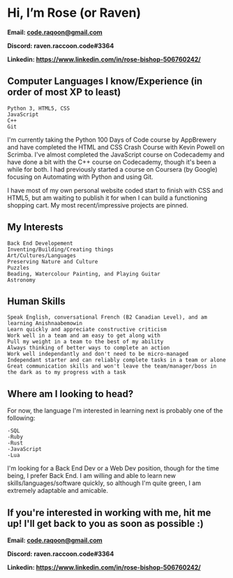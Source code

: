 # Hi, I’m Rose (or Raven)

**Email: code.raqoon@gmail.com**

**Discord: raven.raccoon.code#3364**

**Linkedin: https://www.linkedin.com/in/rose-bishop-506760242/**

## Computer Languages I know/Experience (in order of most XP to least)
```
Python 3, HTML5, CSS
JavaScript
C++
Git
```
I'm currently taking the Python 100 Days of Code course by AppBrewery and have completed the HTML and CSS Crash Course with Kevin Powell on Scrimba. I've almost completed the JavaScript course on Codecademy and have done a bit with the C++ course on Codecademy, though it's been a while for both. I had previously started a course on Coursera (by Google) focusing on Automating with Python and using Git. 

I have most of my own personal website coded start to finish with CSS and HTML5, but am waiting to publish it for when I can build a functioning shopping cart. My most recent/impressive projects are pinned.

## My Interests
```
Back End Developement
Inventing/Building/Creating things
Art/Cultures/Languages
Preserving Nature and Culture
Puzzles
Beading, Watercolour Painting, and Playing Guitar
Astronomy
```

## Human Skills
```
Speak English, conversational French (B2 Canadian Level), and am learning Anishnaabemowin
Learn quickly and appreciate constructive criticism
Work well in a team and am easy to get along with
Pull my weight in a team to the best of my ability
Always thinking of better ways to complete an action
Work well independantly and don't need to be micro-managed
Independant starter and can reliably complete tasks in a team or alone 
Great communication skills and won't leave the team/manager/boss in the dark as to my progress with a task
```

## Where am I looking to head?

For now, the language I'm interested in learning next is probably one of the following:
```
-SQL
-Ruby
-Rust
-JavaScript
-Lua
```
I'm looking for a Back End Dev or a Web Dev position, though for the time being, I prefer Back End. I am willing and able to learn new skills/languages/software quickly, so although I'm quite green, I am extremely adaptable and amicable.

## If you're interested in working with me, hit me up! I'll get back to you as soon as possible :)

**Email: code.raqoon@gmail.com**

**Discord: raven.raccoon.code#3364**

**Linkedin: https://www.linkedin.com/in/rose-bishop-506760242/**

<!---
BirdyBirdy97/BirdyBirdy97 is a ✨ special ✨ repository because its `README.md` (this file) appears on your GitHub profile.
You can click the Preview link to take a look at your changes.
--->
